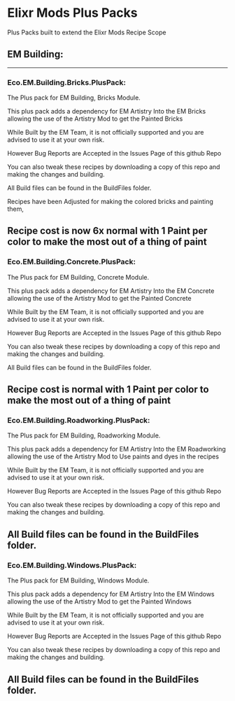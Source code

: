 # Elixr Mods Plus Packs
Plus Packs built to extend the Elixr Mods Recipe Scope

## EM Building:

---
### Eco.EM.Building.Bricks.PlusPack:
The Plus pack for EM Building, Bricks Module.

This plus pack adds a dependency for EM Artistry Into the EM Bricks allowing the use of the Artistry Mod to get the Painted Bricks

While Built by the EM Team, it is not officially supported and you are advised to use it at your own risk.

However Bug Reports are Accepted in the Issues Page of this github Repo

You can also tweak these recipes by downloading a copy of this repo and making the changes and building. 

All Build files can be found in the BuildFiles folder.

Recipes have been Adjusted for making the colored bricks and painting them, 

Recipe cost is now 6x normal with 1 Paint per color to make the most out of a thing of paint
---
### Eco.EM.Building.Concrete.PlusPack:
The Plus pack for EM Building, Concrete Module.

This plus pack adds a dependency for EM Artistry Into the EM Concrete allowing the use of the Artistry Mod to get the Painted Concrete

While Built by the EM Team, it is not officially supported and you are advised to use it at your own risk.

However Bug Reports are Accepted in the Issues Page of this github Repo

You can also tweak these recipes by downloading a copy of this repo and making the changes and building. 

All Build files can be found in the BuildFiles folder.

Recipe cost is normal with 1 Paint per color to make the most out of a thing of paint
---
### Eco.EM.Building.Roadworking.PlusPack:
The Plus pack for EM Building, Roadworking Module.

This plus pack adds a dependency for EM Artistry Into the EM Roadworking allowing the use of the Artistry Mod to Use paints and dyes in the recipes

While Built by the EM Team, it is not officially supported and you are advised to use it at your own risk.

However Bug Reports are Accepted in the Issues Page of this github Repo

You can also tweak these recipes by downloading a copy of this repo and making the changes and building. 

All Build files can be found in the BuildFiles folder.
---
### Eco.EM.Building.Windows.PlusPack:
The Plus pack for EM Building, Windows Module.

This plus pack adds a dependency for EM Artistry Into the EM Windows allowing the use of the Artistry Mod to get the Painted Windows

While Built by the EM Team, it is not officially supported and you are advised to use it at your own risk.

However Bug Reports are Accepted in the Issues Page of this github Repo

You can also tweak these recipes by downloading a copy of this repo and making the changes and building. 

All Build files can be found in the BuildFiles folder.
---